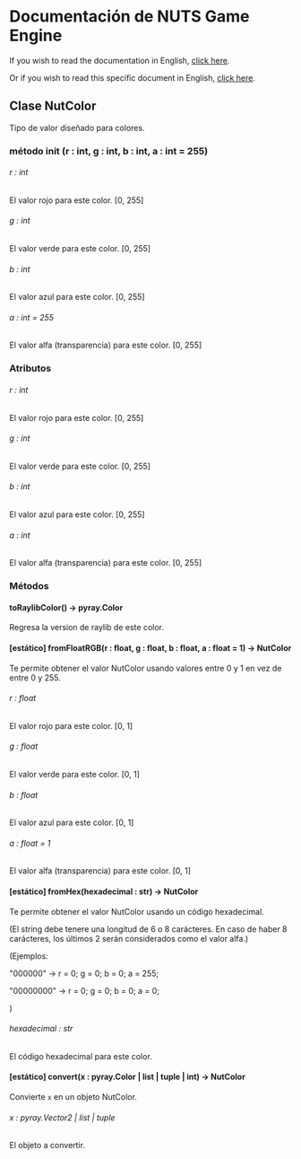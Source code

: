 # Documentación de NUTS Game Engine

If you wish to read the documentation in English, [click here](/DOCUMENTATION/INDEX.md).

Or if you wish to read this specific document in English, [click here](/DOCUMENTATION/FILES/NUTVECTOR2.md).

## Clase NutColor

Tipo de valor diseñado para colores.

### método init (r : int, g : int, b : int, a : int = 255)

###### r : int

El valor rojo para este color. [0, 255]

###### g : int

El valor verde para este color. [0, 255]

###### b : int

El valor azul para este color. [0, 255]

###### a : int = 255

El valor alfa (transparencia) para este color. [0, 255]

### Atributos

###### r : int

El valor rojo para este color. [0, 255]

###### g : int

El valor verde para este color. [0, 255]

###### b : int

El valor azul para este color. [0, 255]

###### a : int

El valor alfa (transparencia) para este color. [0, 255]

### Métodos

#### toRaylibColor() -> pyray.Color

Regresa la version de raylib de este color.

#### [estático] fromFloatRGB(r : float, g : float, b : float, a : float = 1) -> NutColor

Te permite obtener el valor NutColor usando valores entre 0 y 1 en vez de entre 0 y 255.

###### r : float

El valor rojo para este color. [0, 1]

###### g : float

El valor verde para este color. [0, 1]

###### b : float

El valor azul para este color. [0, 1]

###### a : float = 1

El valor alfa (transparencia) para este color. [0, 1]

#### [estático] fromHex(hexadecimal : str) -> NutColor

Te permite obtener el valor NutColor usando un código hexadecimal.

(El string debe tenere una longitud de 6 o 8 carácteres. En caso de haber 8 carácteres, los últimos 2 serán considerados como el valor alfa.)

(Ejemplos:

"000000" -> r = 0; g = 0; b = 0; a = 255;

"00000000" -> r = 0; g = 0; b = 0; a = 0;

)

###### hexadecimal : str

El código hexadecimal para este color.

#### [estático] convert(x : pyray.Color | list | tuple | int) -> NutColor

Convierte `x` en un objeto NutColor.

###### x : pyray.Vector2 | list | tuple

El objeto a convertir.